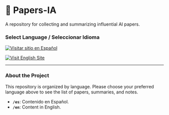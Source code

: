 # 🤖 Papers-IA

A repository for collecting and summarizing influential AI papers.

### Select Language / Seleccionar Idioma

[![Visitar sitio en Español](https://img.shields.io/badge/Language-Español-blue?style=for-the-badge)](./es/README.md)

[![Visit English Site](https://img.shields.io/badge/Language-English-green?style=for-the-badge)](./en/README.md)

---

### About the Project

This repository is organized by language. Please choose your preferred language above to see the list of papers, summaries, and notes.

* **`/es`**: Contenido en Español.
* **`/en`**: Content in English.
